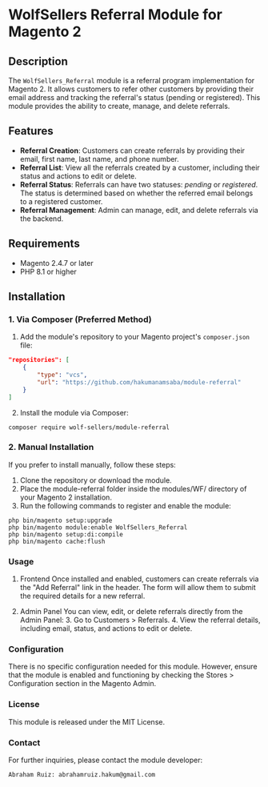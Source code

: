 # WolfSellers Referral Module for Magento 2

## Description

The `WolfSellers_Referral` module is a referral program implementation for Magento 2. It allows customers to refer other customers by providing their email address and tracking the referral's status (pending or registered). This module provides the ability to create, manage, and delete referrals.

## Features

- **Referral Creation**: Customers can create referrals by providing their email, first name, last name, and phone number.
- **Referral List**: View all the referrals created by a customer, including their status and actions to edit or delete.
- **Referral Status**: Referrals can have two statuses: *pending* or *registered*. The status is determined based on whether the referred email belongs to a registered customer.
- **Referral Management**: Admin can manage, edit, and delete referrals via the backend.

## Requirements

- Magento 2.4.7 or later
- PHP 8.1 or higher

## Installation

### 1. Via Composer (Preferred Method)

1. Add the module's repository to your Magento project's `composer.json` file:

```json
"repositories": [
    {
        "type": "vcs",
        "url": "https://github.com/hakumanamsaba/module-referral"
    }
]
```
2. Install the module via Composer:
```
composer require wolf-sellers/module-referral
```

### 2. Manual Installation
If you prefer to install manually, follow these steps:

1. Clone the repository or download the module.
2. Place the module-referral folder inside the modules/WF/ directory of your Magento 2 installation.
3. Run the following commands to register and enable the module:

```
php bin/magento setup:upgrade
php bin/magento module:enable WolfSellers_Referral
php bin/magento setup:di:compile
php bin/magento cache:flush
```

### Usage
1. Frontend
   Once installed and enabled, customers can create referrals via the "Add Referral" link in the header. The form will allow them to submit the required details for a new referral.

2. Admin Panel
   You can view, edit, or delete referrals directly from the Admin Panel:
   3. Go to Customers > Referrals. 
   4. View the referral details, including email, status, and actions to edit or delete.
   
### Configuration
There is no specific configuration needed for this module. However, ensure that the module is enabled and functioning by checking the Stores > Configuration section in the Magento Admin.

### License
This module is released under the MIT License.

### Contact
For further inquiries, please contact the module developer:
```
Abraham Ruiz: abrahamruiz.hakum@gmail.com
```
